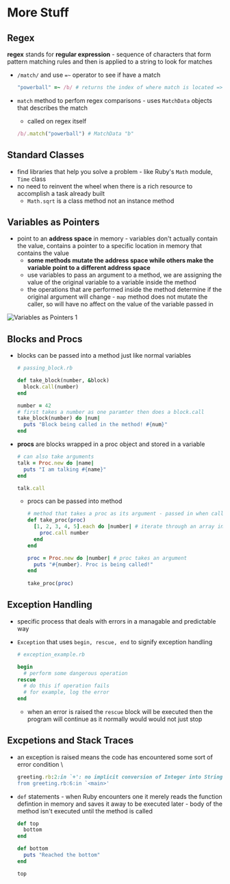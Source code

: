 # More Stuff

## Regex

**regex** stands for **regular expression** - sequence of characters that form pattern matching rules and then is applied to a string to look for matches

- `/match/` and use `=~` operator to see if have a match 

  ```ruby
  "powerball" =~ /b/ # returns the index of where match is located => 5
  ```

  

- `match` method to perfom regex comparisons - uses `MatchData` objects that describes the match

  - called on regex itself

  ```ruby
  /b/.match("powerball") # MatchData "b"
  ```

## Standard Classes

- find libraries that help you solve a problem - like Ruby's `Math` module, `Time` class
- no need to reinvent the wheel when there is a rich resource to accomplish a task already built 
  - `Math.sqrt` is a class method not an instance method

## Variables as Pointers

- point to an **address space** in memory - variables don't actually contain the value, contains a pointer to a specific location in memory that contains the value
  - **some methods mutate the address space while others make the variable point to a different address space**
  - use variables to pass an argument to a method, we are assigning the value of the original variable to a variable inside the method
  - the operations that are performed inside the method determine if the original argument will change - `map` method does not mutate the caller, so will have no affect on the value of the variable passed in 

![Variables as Pointers 1](https://d2aw5xe2jldque.cloudfront.net/books/ruby/images/variables_pointers1.jpg)

## Blocks and Procs

- blocks can be passed into a method just like normal variables 

  ```ruby
  # passing_block.rb
  
  def take_block(number, &block)
    block.call(number)
  end
  
  number = 42
  # first takes a number as one paramter then does a block.call
  take_block(number) do |num|
    puts "Block being called in the method! #{num}"
  end
  ```

  

- **procs** are blocks wrapped in a proc object and stored in a variable

  ```ruby
  # can also take arguments
  talk = Proc.new do |name|
    puts "I am talking #{name}"
  end
  
  talk.call
  ```

  - procs can be passed into method

    ```ruby
    # method that takes a proc as its argument - passed in when call method
    def take_proc(proc)
      [1, 2, 3, 4, 5].each do |number| # iterate through an array inside the method, and call the proc on each element
        proc.call number
      end
    end
    
    proc = Proc.new do |number| # proc takes an argument
      puts "#{number}. Proc is being called!"
    end
      
    take_proc(proc)
    ```

    

## Exception Handling

- specific process that deals with errors in a managable and predictable way 

- `Exception` that uses `begin, rescue, end` to signify exception handling 

  ```ruby
  # exception_example.rb
  
  begin
    # perform some dangerous operation
  rescue
    # do this if operation fails
    # for example, log the error
  end
  ```

  - when an error is raised the `rescue` block will be executed then the program will continue as it normally would would not just stop

## Excpetions and Stack Traces

- an exception is raised means the code has encountered some sort of error condition \

  ```ruby
  greeting.rb:2:in `+': no implicit conversion of Integer into String (TypeError) from greeting.rb:2:in `greet'
  from greeting.rb:6:in `<main>'
  ```

  

- `def` statements - when Ruby encounters one it merely reads the function defintion in memory and saves it away to be executed later - body of the method isn't executed until the method is called 

  ```ruby
  def top
    bottom
  end
  
  def bottom
    puts "Reached the bottom"
  end
  
  top
  ```

  
